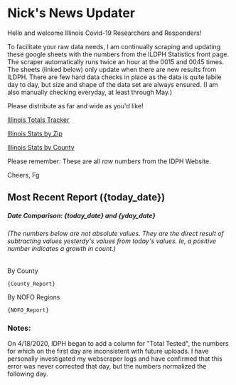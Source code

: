 # Nick's News Updater

Hello and welcome Illinois Covid-19 Researchers and Responders!

To facilitate your raw data needs, I am continually scraping and updating these google sheets with the numbers from the ILDPH Statistics front page.
The scraper automatically runs twice an hour at the 0015 and 0045 times. The sheets (linked below) only update when there are new results from ILDPH.
There are few hard data checks in place as the data is quite labile day to day, but size and shape of the data set are always ensured. 
(I am also manually checking everyday, at least through May.)

Please distribute as far and wide as you'd like!

[Illinois Totals Tracker](https://drive.google.com/open?id=1MWNebArAjjTTtJdxQcnUakShSbADhccx3xw28L2Nflo)

[Illinois Stats by Zip](https://drive.google.com/open?id=11P36C4z4B2vIXSfgchfAwWfLRnUD0zqg0Ki-MWCiC58)

[Illinois Stats by County](https://drive.google.com/open?id=1sbLLUOqEv_s2eOh3iQyWRw7JOB8rixfu1oBXgPy8zP8)

Please remember: These are all _raw_ numbers from the IDPH Website.

Cheers, Fg

## Most Recent Report ({today_date})
##### Date Comparison: {today_date} and {yday_date}
###### (The numbers below are not absolute values. They are the direct result of subtracting values yesterdy's values from today's values. Ie, a positive number indicates a growth in count.)

By County

```
{County_Report}
```

By NOFO Regions

```
{NOFO_Report}
```


### Notes:
On 4/18/2020, IDPH began to add a column for "Total Tested", the numbers for which on the first day are inconsistent with future uploads.
I have personally investigated my webscraper logs and have confirmed that this error was never corrected that day, but the numbers normalized the following day.
